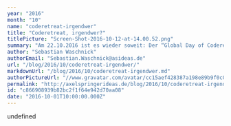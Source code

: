 ```yaml
---
year: "2016"
month: "10"
name: "coderetreat-irgendwer"
title: "Coderetreat, irgendwer?"
titlePicture: "Screen-Shot-2016-10-12-at-14.00.52.png"
summary: "Am 22.10.2016 ist es wieder soweit: Der “Global Day of Coderetreat” findet wieder statt. Und ihr fragt euch jetzt sicherlich, was ist eigentlich ein Coderetreat. Denn so häufig hört man davon noch nicht bzw. den meisten Entwicklern, denen ich davon erzähle, haben noch nie nur von dem Wort gehört. Zeit das zu ändern!"
author: "Sebastian Waschnick"
authorEmail: "Sebastian.Waschnick@asideas.de"
url: "/blog/2016/10/coderetreat-irgendwer/"
markdownUrl: "/blog/2016/10/coderetreat-irgendwer.md"
authorPictureUrl: "//www.gravatar.com/avatar/cc15aef428387a198e89b9f0c0c1a965"
permalink: "http://axelspringerideas.de/blog/2016/10/coderetreat-irgendwer/"
id: "c866908939b82bc2f1f64e942d70aa08"
date: "2016-10-01T10:00:00.000Z"
---
```


undefined